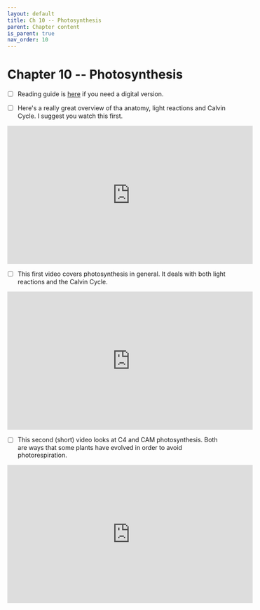 ```yaml
---
layout: default
title: Ch 10 -- Photosynthesis
parent: Chapter content
is_parent: true
nav_order: 10
---
```


# Chapter 10 -- Photosynthesis

- [ ] Reading guide is [here](ch10_rg.html) if you need a digital version.

- [ ] Here's a really great overview of tha anatomy, light reactions and Calvin Cycle. I suggest you watch this first.
<iframe width="560" height="315" src="https://www.youtube.com/embed/KfvYQgT2M-k" frameborder="0" allow="accelerometer; autoplay; clipboard-write; encrypted-media; gyroscope; picture-in-picture" allowfullscreen></iframe>

- [ ] This first video covers photosynthesis in general. It deals with both light reactions and the Calvin Cycle.
<iframe width="560" height="315" src="https://www.youtube.com/embed/bj0EV0NlOxs" frameborder="0" allow="accelerometer; autoplay; clipboard-write; encrypted-media; gyroscope; picture-in-picture" allowfullscreen></iframe>

- [ ] This second (short) video looks at C4 and CAM photosynthesis. Both are ways that some plants have evolved in order to avoid photorespiration.
<iframe width="560" height="315" src="https://www.youtube.com/embed/1oYl8dtrWEU" frameborder="0" allow="accelerometer; autoplay; clipboard-write; encrypted-media; gyroscope; picture-in-picture" allowfullscreen></iframe>